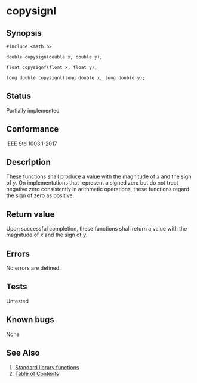 # copysignl

## Synopsis

`#include <math.h>`

`double copysign(double x, double y);`

`float copysignf(float x, float y);`

`long double copysignl(long double x, long double y);`

## Status

Partially implemented

## Conformance

IEEE Std 1003.1-2017

## Description

These functions shall produce a value with the magnitude of _x_ and the sign of _y_. On implementations that represent
a signed zero but do not treat negative zero consistently in arithmetic operations, these functions regard the sign of
zero as positive.

## Return value

Upon successful completion, these functions shall return a value with the magnitude of _x_ and the sign of _y_.

## Errors

No errors are defined.

## Tests

Untested

## Known bugs

None

## See Also

1. [Standard library functions](../functions.md)
2. [Table of Contents](../../../README.md)
